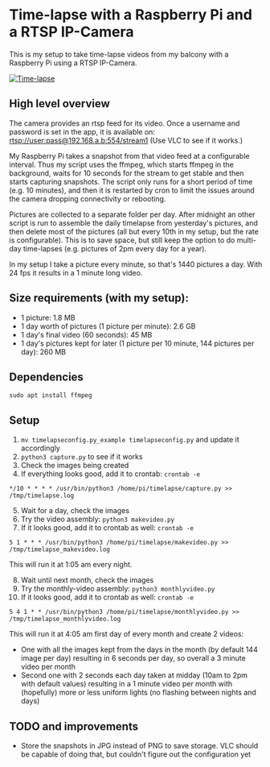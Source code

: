 # Time-lapse with a Raspberry Pi and a RTSP IP-Camera

This is my setup to take time-lapse videos from my balcony with a Raspberry Pi using a RTSP IP-Camera.

[![Time-lapse](https://yt-embed.herokuapp.com/embed?v=Gn30s9ypFZ0)](https://www.youtube.com/watch?v=Gn30s9ypFZ0 "Time-lapse")

## High level overview

The camera provides an rtsp feed for its video. Once a username and password is set in the app, it is available on: [rtsp://user:pass@192.168.a.b:554/stream1](rtsp://user:pass@192.168.a.b:554/stream1) (Use VLC to see if it works.)

My Raspberry Pi takes a snapshot from that video feed at a configurable interval. Thus my script uses the ffmpeg, which starts ffmpeg in the background, waits for 10 seconds for the stream to get stable and then starts capturing snapshots. The script only runs for a short period of time (e.g. 10 minutes), and then it is restarted by cron to limit the issues around the camera dropping connectivity or rebooting.

Pictures are collected to a separate folder per day. After midnight an other script is run to assemble the daily timelapse from yesterday's pictures, and then delete most of the pictures (all but every 10th in my setup, but the rate is configurable). This is to save space, but still keep the option to do multi-day time-lapses (e.g. pictures of 2pm every day for a year).

In my setup I take a picture every minute, so that's 1440 pictures a day. With 24 fps it results in a 1 minute long video.

## Size requirements (with my setup):

* 1 picture: 1.8 MB
* 1 day worth of pictures (1 picture per minute): 2.6 GB
* 1 day's final video (60 seconds): 45 MB
* 1 day's pictures kept for later (1 picture per 10 minute, 144 pictures per day): 260 MB

## Dependencies

```
sudo apt install ffmpeg
```

## Setup

1. `mv timelapseconfig.py_example timelapseconfig.py` and update it accordingly
2. `python3 capture.py` to see if it works
3. Check the images being created
4. If everything looks good, add it to crontab: `crontab -e`

```
*/10 * * * * /usr/bin/python3 /home/pi/timelapse/capture.py >> /tmp/timelapse.log
```
5. Wait for a day, check the images
6. Try the video assembly: `python3 makevideo.py`
7. If it looks good, add it to crontab as well: `crontab -e`

```
5 1 * * * /usr/bin/python3 /home/pi/timelapse/makevideo.py >> /tmp/timelapse_makevideo.log
```

This will run it at 1:05 am every night.

8. Wait until next month, check the images
9. Try the monthly-video assembly: `python3 monthlyvideo.py`
10. If it looks good, add it to crontab as well: `crontab -e`

```
5 4 1 * * /usr/bin/python3 /home/pi/timelapse/monthlyvideo.py >> /tmp/timelapse_monthlyvideo.log
```

This will run it at 4:05 am first day of every month and create 2 videos:

* One with all the images kept from the days in the month (by default 144 image per day) resulting in 6 seconds per day, so overall a 3 minute video per month
* Second one with 2 seconds each day taken at midday (10am to 2pm with default values) resulting in a 1 minute video per month with (hopefully) more or less uniform lights (no flashing between nights and days)

## TODO and improvements

* Store the snapshots in JPG instead of PNG to save storage. VLC should be capable of doing that, but couldn't figure out the configuration yet
